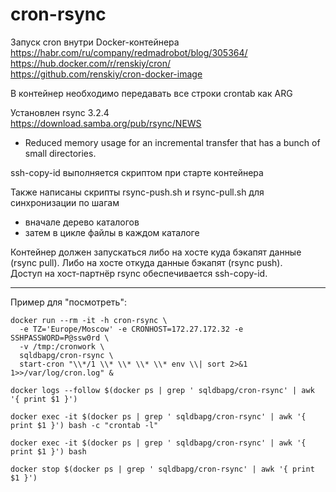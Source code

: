 # cron-rsync

Запуск cron внутри Docker-контейнера<BR>
https://habr.com/ru/company/redmadrobot/blog/305364/<BR>
https://hub.docker.com/r/renskiy/cron/<BR>
https://github.com/renskiy/cron-docker-image<BR>

В контейнер необходимо передавать все строки crontab как ARG<BR>


Установлен rsync 3.2.4<BR>
https://download.samba.org/pub/rsync/NEWS<BR>
- Reduced memory usage for an incremental transfer that has a bunch of small directories.

ssh-copy-id выполняется скриптом при старте контейнера


Также написаны скрипты rsync-push.sh и rsync-pull.sh для синхронизации по шагам<BR>
- вначале дерево каталогов<BR>
- затем в цикле файлы в каждом каталоге<BR>

Контейнер должен запускаться либо на хосте куда бэкапят данные (rsync pull). Либо на хосте откуда данные бэкапят (rsync push).<BR>
Доступ на хост-партнёр rsync обеспечивается ssh-copy-id.


<HR>

Пример для "посмотреть":<BR>
<pre><code>docker run --rm -it -h cron-rsync \
  -e TZ='Europe/Moscow' -e CRONHOST=172.27.172.32 -e SSHPASSWORD=P@ssw0rd \
  -v /tmp:/cronwork \
  sqldbapg/cron-rsync \
  start-cron "\\*/1 \\* \\* \\* \\* env \\| sort 2>&1 1>>/var/log/cron.log" &

docker logs --follow $(docker ps | grep ' sqldbapg/cron-rsync' | awk '{ print $1 }')

docker exec -it $(docker ps | grep ' sqldbapg/cron-rsync' | awk '{ print $1 }') bash -c "crontab -l"

docker exec -it $(docker ps | grep ' sqldbapg/cron-rsync' | awk '{ print $1 }') bash

docker stop $(docker ps | grep ' sqldbapg/cron-rsync' | awk '{ print $1 }')
</code></pre>
